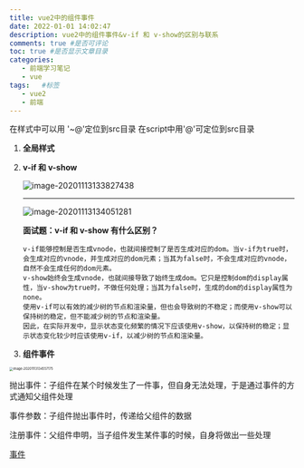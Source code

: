 ```yaml
---
title: vue2中的组件事件
date: 2022-01-01 14:02:47
description: vue2中的组件事件&v-if 和 v-show的区别与联系
comments: true #是否可评论
toc: true #是否显示文章目录
categories: 
   - 前端学习笔记 
   - vue
tags:   #标签
   - vue2
   - 前端
---
```






在样式中可以用 '\~@'定位到src目录
在script中用'@'可定位到src目录


1. **全局样式**

2. **v-if 和 v-show**

   ![image-20201113133827438](http://mdrs.yuanjin.tech/img/20201113133827.png)

   -------

   ![image-20201113134051281](http://mdrs.yuanjin.tech/img/20201113134051.png)

   **面试题：v-if 和 v-show 有什么区别？**

   ```
   v-if能够控制是否生成vnode，也就间接控制了是否生成对应的dom。当v-if为true时，会生成对应的vnode，并生成对应的dom元素；当其为false时，不会生成对应的vnode，自然不会生成任何的dom元素。
   v-show始终会生成vnode，也就间接导致了始终生成dom。它只是控制dom的display属性，当v-show为true时，不做任何处理；当其为false时，生成的dom的display属性为none。
   使用v-if可以有效的减少树的节点和渲染量，但也会导致树的不稳定；而使用v-show可以保持树的稳定，但不能减少树的节点和渲染量。
   因此，在实际开发中，显示状态变化频繁的情况下应该使用v-show，以保持树的稳定；显示状态变化较少时应该使用v-if，以减少树的节点和渲染量。
   ```

   

3. **组件事件**

<img src="http://mdrs.yuanjin.tech/img/20201113134557.png" alt="image-20201113134557175" style="zoom:40%;" />

抛出事件：子组件在某个时候发生了一件事，但自身无法处理，于是通过事件的方式通知父组件处理

事件参数：子组件抛出事件时，传递给父组件的数据

注册事件：父组件申明，当子组件发生某件事的时候，自身将做出一些处理

[事件](https://vuejs.bootcss.com/guide/components-custom-events.html)

